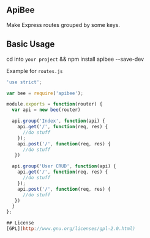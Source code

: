 ## ApiBee

Make Express routes grouped by some keys.


## Basic Usage
cd into `your project` && npm install apibee --save-dev

Example for `routes.js`
```javascript
'use strict';

var bee = require('apibee');

module.exports = function(router) {
  var api = new bee(router)

  api.group('Index', function(api) {
    api.get('/', function(req, res) {
      //do stuff
    });
    api.post('/', function(req, res) {
      //do stuff  
   })

  api.group('User CRUD', function(api) {
    api.get('/', function(req, res) {
      //do stuff
    });
    api.post('/', function(req, res) {
      //do stuff  
   })
  }
};

## License
[GPL](http://www.gnu.org/licenses/gpl-2.0.html)
